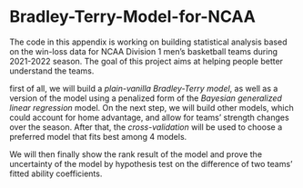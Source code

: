 # Bradley-Terry-Model-for-NCAA

The code in this appendix is working on building statistical analysis based on the win-loss data for NCAA Division 1 men’s basketball teams during 2021-2022 season. The goal of this project aims at helping people better understand the teams. 

first of all, we will build a _plain-vanilla Bradley-Terry model_, as well as a version of the model using a penalized form of the _Bayesian generalized linear regression_ model. On the next step, we will build other models, which could account for home advantage, and allow for teams’ strength changes over the season. After that, the _cross-validation_ will be used to choose a preferred model that fits best among 4 models. 

We will then finally show the rank result of the model and prove the uncertainty of the model by hypothesis test on the difference of two teams’ fitted ability coefficients.
